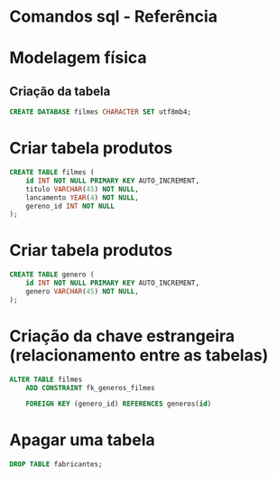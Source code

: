 # Comandos sql - Referência

# Modelagem física

## Criação da tabela

```sql
CREATE DATABASE filmes CHARACTER SET utf8mb4;
```
<!-- __________________________________________________ -->

# Criar tabela produtos

```sql
CREATE TABLE filmes (
    id INT NOT NULL PRIMARY KEY AUTO_INCREMENT,
    titulo VARCHAR(45) NOT NULL,
    lancamento YEAR(4) NOT NULL,
    gereno_id INT NOT NULL
);

```
<!-- __________________________________________________ -->

# Criar tabela produtos

```sql
CREATE TABLE genero (
    id INT NOT NULL PRIMARY KEY AUTO_INCREMENT,
    genero VARCHAR(45) NOT NULL,
);

```

<!--                                                            -->


# Criação da chave estrangeira (relacionamento entre as tabelas)

```sql
ALTER TABLE filmes
    ADD CONSTRAINT fk_generos_filmes

    FOREIGN KEY (genero_id) REFERENCES generos(id)
```

<!-- __________________________________________________ -->

# Apagar uma tabela

```sql
DROP TABLE fabricantes;
```